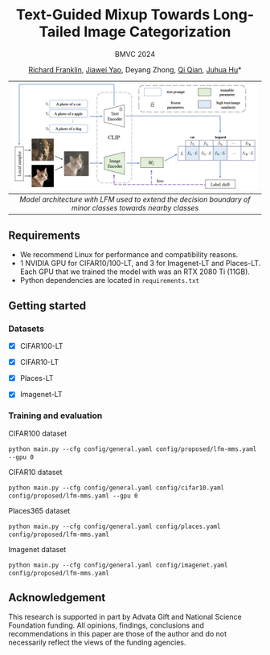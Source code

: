<div align="center">
<h1>Text-Guided Mixup Towards Long-Tailed Image Categorization</h1>

<p>
  BMVC 2024

  [Richard Franklin](https://rsamf.github.io/),
  [Jiawei Yao](https://alexander-yao.github.io/),
  Deyang Zhong,
  [Qi Qian](https://scholar.google.com/citations?user=Rp_40_gAAAAJ&hl=en&oi=ao),
  [Juhua Hu](http://faculty.washington.edu/juhuah/)*
</p>

  | ![Model Architecture](assets/arch.jpg) | 
  |:--:| 
  | *Model architecture with LFM used to extend the decision boundary of minor classes towards nearby classes* |

</div>

## Requirements
 - We recommend Linux for performance and compatibility reasons.
 - 1 NVIDIA GPU for CIFAR10/100-LT, and 3 for Imagenet-LT and Places-LT. Each GPU that we trained the model with was an RTX 2080 Ti (11GB).
 - Python dependencies are located in `requirements.txt`

## Getting started
### Datasets
- [x] CIFAR100-LT
- [x] CIFAR10-LT
- [x] Places-LT
- [x] Imagenet-LT


### Training and evaluation
CIFAR100 dataset
```
python main.py --cfg config/general.yaml config/proposed/lfm-mms.yaml --gpu 0
```

CIFAR10 dataset
```
python main.py --cfg config/general.yaml config/cifar10.yaml config/proposed/lfm-mms.yaml --gpu 0
```

Places365 dataset
```
python main.py --cfg config/general.yaml config/places.yaml config/proposed/lfm-mms.yaml
```

Imagenet dataset
```
python main.py --cfg config/general.yaml config/imagenet.yaml config/proposed/lfm-mms.yaml
```


<!-- ## Bibtex
Please cite our paper if you use this code in your own work:
```
``` -->

## Acknowledgement
This research is supported in part by Advata Gift and National Science Foundation funding. All opinions, findings, conclusions and recommendations in this paper are those of the author and do not necessarily reflect the views of the funding agencies.
